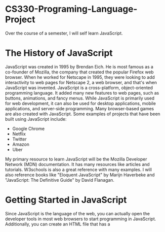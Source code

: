 # CS330-Programing-Language-Project
Over the course of a semester, I will self learn JavaScript.

**The History of JavaScript**
====================================
JavaScript was created in 1995 by Brendan Eich. He is most famous as a co-founder of Mozilla, the company that created the popular Firefox web browser. When he worked for Netscape in 1995, they were looking to add interactivity to web pages for Netscape 2, a web browser, and that's when JavaScript was invented. JavaScript is a cross-platform, object-oriented programming language. It added many new features to web pages, such as buttons, animations, and fancy menus. While JavaScript is primarily used for web development, it can also be used for desktop applications, mobile applications, and server-side programming. Many browser-based games are also created with JavaScript. Some examples of projects that have been built using JavaScript include:


+ Google Chrome
+ Netflix
+ Twitter
+ Amazon
+ Uber


My primary resource to learn JavaScript will be the Mozilla Developer Network (MDN) documentation. It has many resources like articles and tutorials. W3schools is also a great reference with many examples. I will also reference books like "Eloquent JavaScript" by Marijn Haverbeke and "JavaScript: The Definitive Guide" by David Flanagan. 


**Getting Started in JavaScript**
====================================
Since JavaScript is the language of the web, you can actually open the developer tools in most web browsers to start programming in JavaScript. Additionally, you can create an HTML file that has a <script> tag containing JavaScript. If you open the HTML in a web browser, the JavaScript code can be interpreted and executed. You can also use Node.js, which is a JavaScript runtime that allows you to run JavaScript outside of a browser. After downloading Node.js, you can type commands into a terminal to run JavaScript code. There are also special web-based IDEs like CodePen that allow you to execute JavaScript code.
  
There is no one "recommended" programming environment for JavaScript since there are so many ways to run it. For this project, my focus will be on using the Visual Studio Code IDE to write the code and using Node.js and a web browser to run the code.

**Comments in JavaScript**
 ====================================
Comments are often used to add more information about the code and it is ignored by the interpretor. To write single line comments in JavaScript, you type to forward slashes followed by whatever you want in the comment. Here is an example of a comment:

  // This is a comment
  
 To write multi-line comments you would start the comment with /* and end with */. Here is an example of a multi-line comment:
  
  /* this is
  
  a multi-line comment */
  
 **What kind of Language is JavaScript?**
 ====================================
JavaScript is an object-oriented programming language. Due to its ability to perform type conversion, it is considered weakly typed. Additionally, JavaScript is regarded as dynamically typed. In JavaScript, variables are not directly associated with specific data types, allowing them to store various data types.
  
**Naming Conventions in JavaScript**
====================================
There are a few rules and naming conventions for JavaScript variables. First, there are reserved words that may not be used as variable names. One example of a reserved word is "break." It would not be allowed to use "break" as a variable name. Secondly, variable names cannot start with a number. For example, "31street" would not be a valid name in JavaScript, but "street31" would be. Finally, the only special characters allowed in variable names are the dollar sign ($) and underscores (_). While underscores can be used to separate words in the variable name, such as "big_green_frog," most JavaScript developers follow the convention of capitalizing every word in the variable name except for the first word and not including an underscore. This style is called camelCase, and it is also the standard in other programming languages. The variable "big_green_frog" would be written instead as "bigGreenFrog.

**Data Types**
====================================
Data types can usually fall into one of two categories: primitive and non-primitive. Primitive data types serve as the building blocks of programming languages and are typically immutable. On the other hand, non-primitive data types are more complex compared to primitive data types. They often encompass multiple values and are mutable.
  

Primitive Data Types
====================================
JavaScript has the following primitive data types:
  
+ Numbers: Represents numerical values. All numbers in JavaScript are stored as floating points. Numbers can be written both with and without decimals.
  
 ```
  let length = 5;
  let width = 6.5;

  let area = length * width;

  console.log(area); // this results in area being equal to 32.5. JavaScript would not use narrowing conversion for this. 
  ```
  
+ BigInt: Since numbers have their limitations, BigInts can be used to represent numbers lower than -2^53 - 1 and higher than 2^53 + 1.
  
    ```
  let regularNumber = 9007199254740991; // A regular number
  let bigIntNumber = BigInt("9007199254740991895"); // A BigInt number
  
  console.log(regularNumber); // Prints: 9007199254740991
  console.log(bigIntNumber); // Prints: 9007199254740991895n
   ```
  
+ Strings: Strings are used to represent text. Usually, strings consist of a sequence of characters, but they can also be empty or contain a single space.
  
  
   ```
  let firstName = "Jane";
  let lastName = "Doe";

  console.log(firstName);
  console.log(lastName);

  console.log(firstName + lastName); //you can concatenate strings in JavaScript with a plus sign(+)
  ```
  
  
+ Booleans: The Boolean data type accepts two values: true or false.
  
```
  let single = true;
  let married = false;

  console.log(single); // Prints: true
  console.log(married); // Prints: false
```
  
+ Undefined: Undefined means that a value has not yet been assigned to a variable.
  
 ```
  let childName;

  console.log(childName); //Prints: undefined 
```
  
+ Null: Null is generally used to point towards a nonexistent object. It is important to note that Null does not mean zero.
  
 ```
  let marriedName = null;
  
  console.log(marriedName); // Prints: Null
``` 
  
+ Symbol: Symbols are always unique and immutable. They are used to identify object properties, thus avoiding conflicts with other properties of the object.
  
```
  let aSymbol = ("mysymbol");

  console.log(aSymbol); // Prints: aSymbol 
 
``` 
  
Non-primitive Data types
===================
In JavaScript, some non-primitive data types are considered objects. Objects can have various properties and methods, and they are composed of key-value pairs.
  
Commons Non-primitive Data Types
==================
  
+ Arrays: Arrays are collections of different values stored under a single name. They are resizable. Each array consists of a key-value pair, with the name of the array being the key and the values being stored in the array.
  
  
  
  ```
  let exArray = [3, 6, 9];
  let anArray = ["cat", 5, 10, "dog"] //This array contains both numbers and strings but no error occurs.

  console.log(exArray);
  console.log(anArray);
  
  console.log(exArray.length); // Get array length.
  
  exArray.push(12); // Add element at the end of array
  
  exArray.pop(); // Remove element from the end of array
  
  console.log(exArray.join(", ")); // Convert array to a string with specified separator. 
  
  ``` 
  
  
  
+ Maps: Maps are similar to arrays, except that their key-value pairs are unique. A map can be an instance of an object.
  
  

  ```
  let aMap = new Map();

  aMap.set('u', '3'); //add items to maps
  aMap.set('x', '4');
  aMap.set('123','p');


  console.log(aMap.get('123')); //retrieve value based on key

  console.log(aMap.size) //get map size

  aMap.delete('x') //delete key and value pair
  
  ```

Conditional Statements
================== 
Conditional statements in programming languages exist to create more functional programs. In JavaScript, you can create conditional statements in the form of if...else and else if. Else...if statements are nested inside if...else statements. The following code is an example of an if...else conditional statement. 
  
     
      let x = 5;
        if (x > 4) {
        console.log("That number is greater than 5."); // will output
        } else {
        console.log("That number is not greater than 5."); // will not output
        }
     
The code will run if the given condition is true. If the condition is not true, the code following the else will run instead. 
  
You can also use Boolean values in conditional statements.
  
  
       let z = true; ///conditionals can test booleans
        if (z === true){ //JavaScript requires the use of a double or triple equal signs(== or ===) for comparisons
        console.log("True"); //output: True
        }else{
         console.log("False");
          }
  
 Since the code following the if statement is set to true, it should always run. In JavaScript, values are considered 'truthy' when encountered in a Boolean context. The opposite of this is 'falsy'
  
  An else if statement is added to if...else statements to include additional conditions in our program. The following code is an example of an else if statement.
  
  
      let age = 17;
      let permission = false;

      if (age > 18) {
        console.log("You can go on the field trip."); // runs if the age is over 18
        } else if (permission === true) { // runs if the first condition isn't met
        console.log("You can go on the field trip.");
      } else { // runs if the first two conditions were not met
        console.log("You can not go on the field trip. Sorry.");
        }
  
  
  
In JavaScript, there is a shorthand way to write conditionals. If you have three different choices in your program, you can use a conditional with ternary operators.
  
      const ageD = 16;
      const drive = age >= 16 ? "You can drive." : "Ask you parents to take you"; //similar to an if else statement but one line
      console.log(drive); //output: "You can drive"
  
The code checks if the person is at least 16 and then determines whether they can drive themselves or need their parents to take them. The code should print out “You can drive.” since the condition is met.  These conditional are always in the following order: 
+ the condition you’re testing
+ a question mark
+ code that runs if the condition is met and a colon
+ code that runs if the condition is not met
  

Conditionals are great when you have several choices to choose from. However, they can become quite cumbersome if you are only testing a single variable. One way to write code more easily when testing a single variable is to use a switch statement.
  
        const weather = "rainy";

        switch(weather){//The switch function is followed by the condition in parentheses
          case "sunny"://each case is compared to the value inputted by the user
            console.log("Put on some sunscreen!"); //The value is only printed if the input matches the case
            break;//each case ends with a break so that the code stops running
          case "rainy":
            console.log("Make sure you wear your jacket and bring a umbrella!");
            break;
          case "windy":
            console.log("Make sure you wear your windbreaker!");
            break;
          case "snowy":
            console.log("Wear coat and scarf!");
            break;
          default:
            console.log("I guess you can wear whatever you want!");
          }


As seen in the code above, the switch statement takes the value of the variable and determines which code to execute based on that value. Each of the different values for the variable is referred to as a case. These cases are followed by the code that executes if the entered value matches the case. Every case is concluded with a break statement. This informs the program to stop executing further code once the preceding case is matched and executed. Without the break statement, the program may continue running, leading to incorrect results. Additionally, there is an optional default case that executes when the variable's value does not match any of the cases.
  
Another way to evaluate a condition is by using short-circuit logic. Short-circuit logic is employed to avoid unnecessary evaluations in programs. Once the program has determined the output, it ceases execution.
  
  
          let l = 5;
          let m = -7;

          if( l < 0 && m < 0){ //both numbers must be less than 0
              console.log("Both are negative numbers."); 
          }else{
              console.log("At least one of these numbers is positive."); // Output: At least one of these numbers is positive.
              }
  
          let nextResult = l < 0 ||  m < 0;
            console.log(nextResult); // output: true since only one condition has to be met
  
  
Issues with Conditional Statements
==================
While conditional statements can be useful and generally straightforward, it can sometimes be challenging to discern where one conditional statement ends and another begins. This ambiguity can result in incorrect outputs. In certain languages, issues may arise if there are indentation errors or missing parentheses. In JavaScript, curly braces are used to distinguish each conditional statement. By enclosing the conditional statements within curly braces, there is no confusion about which else belongs to which if statement, or which if statement belongs to which else. This practice ensures that the correct code is executed.

Loops
==================
Loops are a common feature in most programming languages that enable programmers to create repeatable code. They allow them to automate some tasks in their programs. JavaScript has the following kinds of loops:
    
+ For loops
  A for loop is used to iterate over a range of values. The syntax for a for loop is as follows:
      
  
  for (initialization; condition; increment) {
      statement
      }

  
+ While loops
+ Do-while loops
+ For-of loops
+ For-in loops
  

**Resources**
------------
  + w3schools. JavaScript history. https://www.w3schools.com/js/js_history.asp 
  + w3schools. Javascript tutorial. https://www.w3schools.com/js/default.asp
  + The OpenJS Foundation. About Nodejs. https://nodejs.org/en](https://nodejs.org/en/about)
  + Mozilla. JavaScript Reference. https://developer.mozilla.org/en-US/docs/Web/JavaScript/Reference
  + Mozilla. Javascript Guide. https://developer.mozilla.org/en-US/docs/Web/JavaScript/Guide/Introduction
  + Haverbeke, M. (2019). Eloquent javascript: A modern introduction to programming. No Starch Press. 
  + FLANAGAN, D. (2020). JAVASCRIPT the definitive guide. O’REILLY MEDIA, INC, USA. 
  
